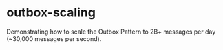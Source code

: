# outbox-scaling
Demonstrating how to scale the Outbox Pattern to 2B+ messages per day (~30,000 messages per second).
